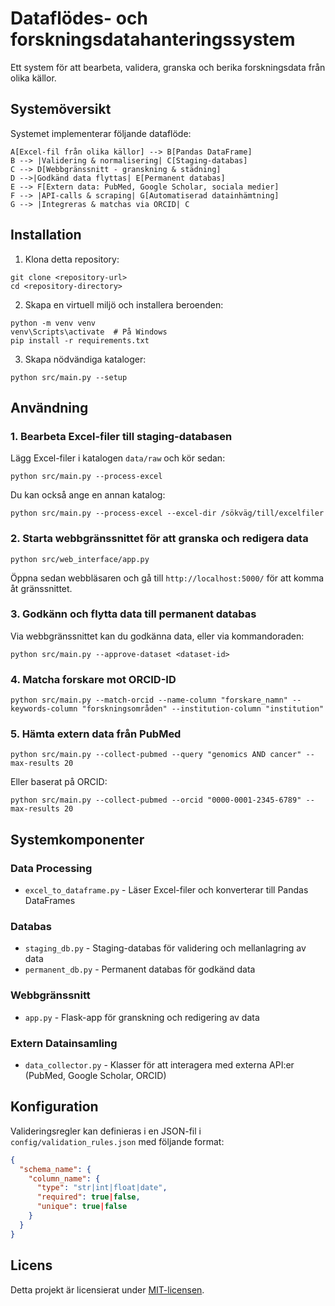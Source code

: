 # Dataflödes- och forskningsdatahanteringssystem

Ett system för att bearbeta, validera, granska och berika forskningsdata från olika källor.

## Systemöversikt

Systemet implementerar följande dataflöde:

```
A[Excel-fil från olika källor] --> B[Pandas DataFrame]
B --> |Validering & normalisering| C[Staging-databas]
C --> D[Webbgränssnitt - granskning & städning]
D -->|Godkänd data flyttas| E[Permanent databas]
E --> F[Extern data: PubMed, Google Scholar, sociala medier]
F --> |API-calls & scraping| G[Automatiserad datainhämtning]
G --> |Integreras & matchas via ORCID| C
```

## Installation

1. Klona detta repository:
```
git clone <repository-url>
cd <repository-directory>
```

2. Skapa en virtuell miljö och installera beroenden:
```
python -m venv venv
venv\Scripts\activate  # På Windows
pip install -r requirements.txt
```

3. Skapa nödvändiga kataloger:
```
python src/main.py --setup
```

## Användning

### 1. Bearbeta Excel-filer till staging-databasen

Lägg Excel-filer i katalogen `data/raw` och kör sedan:

```
python src/main.py --process-excel
```

Du kan också ange en annan katalog:

```
python src/main.py --process-excel --excel-dir /sökväg/till/excelfiler
```

### 2. Starta webbgränssnittet för att granska och redigera data

```
python src/web_interface/app.py
```

Öppna sedan webbläsaren och gå till `http://localhost:5000/` för att komma åt gränssnittet.

### 3. Godkänn och flytta data till permanent databas

Via webbgränssnittet kan du godkänna data, eller via kommandoraden:

```
python src/main.py --approve-dataset <dataset-id>
```

### 4. Matcha forskare mot ORCID-ID

```
python src/main.py --match-orcid --name-column "forskare_namn" --keywords-column "forskningsområden" --institution-column "institution"
```

### 5. Hämta extern data från PubMed

```
python src/main.py --collect-pubmed --query "genomics AND cancer" --max-results 20
```

Eller baserat på ORCID:

```
python src/main.py --collect-pubmed --orcid "0000-0001-2345-6789" --max-results 20
```

## Systemkomponenter

### Data Processing

- `excel_to_dataframe.py` - Läser Excel-filer och konverterar till Pandas DataFrames

### Databas

- `staging_db.py` - Staging-databas för validering och mellanlagring av data
- `permanent_db.py` - Permanent databas för godkänd data

### Webbgränssnitt

- `app.py` - Flask-app för granskning och redigering av data

### Extern Datainsamling

- `data_collector.py` - Klasser för att interagera med externa API:er (PubMed, Google Scholar, ORCID)

## Konfiguration

Valideringsregler kan definieras i en JSON-fil i `config/validation_rules.json` med följande format:

```json
{
  "schema_name": {
    "column_name": {
      "type": "str|int|float|date",
      "required": true|false,
      "unique": true|false
    }
  }
}
```

## Licens

Detta projekt är licensierat under [MIT-licensen](LICENSE). 
